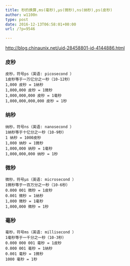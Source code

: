 ```yaml
---
title: 秒的换算,ms(毫秒),μs(微秒),ns(纳秒),ps(皮秒)
author: w1100n
type: post
date: 2016-12-13T06:58:01+00:00
url: /?p=9546

---
```

http://blog.chinaunix.net/uid-28458801-id-4144886.html


### 皮秒
    皮秒，符号ps（英语: picosecond ）
    1皮秒等于一万亿分之一秒（10-12秒）
    1,000 皮秒 = 1纳秒
    1,000,000 皮秒 = 1微秒
    1,000,000,000 皮秒 = 1毫秒
    1,000,000,000,000 皮秒 = 1秒

### 纳秒
    纳秒，符号ns（英语: nanosecond ）
    1纳秒等于十亿分之一秒（10-9秒）
    1 纳秒 = 1000皮秒
    1,000 纳秒 = 1微秒
    1,000,000 纳秒 = 1毫秒
    1,000,000,000 纳秒 = 1秒

### 微秒
    微秒，符号μs（英语: microsecond ）
    1微秒等于一百万分之一秒（10-6秒）
    0.000 001 微秒 = 1皮秒
    0.001 微秒 = 1纳秒
    1,000 微秒 = 1毫秒
    1,000,000 微秒 = 1秒
  
### 毫秒
    毫秒，符号ms（英语: millisecond ）
    1毫秒等于一千分之一秒（10-3秒）
    0.000 000 001 毫秒 = 1皮秒
    0.000 001 毫秒 = 1纳秒
    0.001 毫秒 = 1微秒
    1000 毫秒 = 1秒